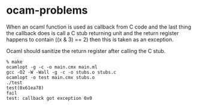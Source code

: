 ocam-problems
=============

When an ocaml function is used as callback from C code and the last
thing the callback does is call a C stub returning unit and the return
register happens to contain ((x & 3) == 2) then this is taken as an
exception.

Ocaml should sanitize the return register after calling the C stub.

    % make
    ocamlopt -g -c -o main.cmx main.ml
    gcc -O2 -W -Wall -g -c -o stubs.o stubs.c
    ocamlopt -o test main.cmx stubs.o
    ./test
    test(0x61ea78)
    fail
    test: callback got exception 0x0
